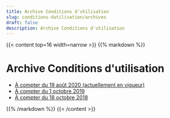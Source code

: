 ```yaml
---
title: Archive Conditions d'utilisation
slug: conditions-dutilisation/archives
draft: false
description: Archive Conditions d'utilisation
---
```


{{< content top=16 width=narrow >}}
{{% markdown %}}
# Archive Conditions d'utilisation

* [À compter du 19 août 2020 (actuellement en vigueur)](/fr/conditions-dutilisation/archives/20200819)
* [À compter du 1 octobre 2019](/fr/conditions-dutilisation/archives/20191001)
* [À compter du 18 octobre 2018](/fr/conditions-dutilisation/archives/20181018)

{{% /markdown %}}
{{< /content >}}
